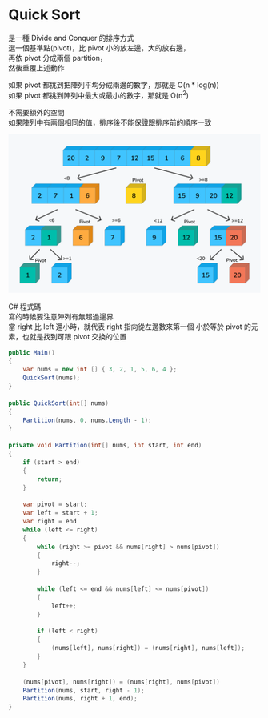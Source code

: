 # Quick Sort

是一種 Divide and Conquer 的排序方式  
選一個基準點(pivot)，比 pivot 小的放左邊，大的放右邊，  
再依 pivot 分成兩個 partition，  
然後重覆上述動作

如果 pivot 都挑到把陣列平均分成兩邊的數字，那就是 O(n * log(n))  
如果 pivot 都挑到陣列中最大或最小的數字，那就是 O(n<sup>2</sup>)  

不需要額外的空間  
如果陣列中有兩個相同的值，排序後不能保證跟排序前的順序一致

![quick sort](./imgs/quicksort.png)

C# 程式碼  
寫的時候要注意陣列有無超過邊界  
當 right 比 left 還小時，就代表 right 指向從左邊數來第一個 小於等於 pivot 的元素，也就是找到可跟 pivot 交換的位置
```csharp
public Main()
{
    var nums = new int [] { 3, 2, 1, 5, 6, 4 };
    QuickSort(nums);
}

public QuickSort(int[] nums)
{
    Partition(nums, 0, nums.Length - 1);
}

private void Partition(int[] nums, int start, int end)
{
    if (start > end)
    {
        return;
    }
                
    var pivot = start;
    var left = start + 1;
    var right = end
    while (left <= right)
    {
        while (right >= pivot && nums[right] > nums[pivot])
        {
            right--;
        }
        
        while (left <= end && nums[left] <= nums[pivot])
        {
            left++;
        }
        
        if (left < right)
        {
            (nums[left], nums[right]) = (nums[right], nums[left]);
        }
    }
                
    (nums[pivot], nums[right]) = (nums[right], nums[pivot])            
    Partition(nums, start, right - 1);
    Partition(nums, right + 1, end);
}
```
